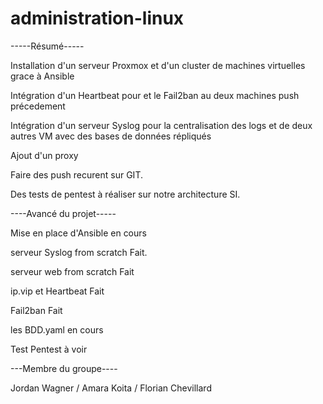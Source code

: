 # administration-linux

-----Résumé-----

Installation d'un serveur Proxmox et d'un cluster de machines virtuelles grace à Ansible

Intégration d'un Heartbeat pour  et le Fail2ban au deux machines push précedement 

Intégration d'un serveur Syslog pour la centralisation des logs et de deux autres VM avec des bases de données répliqués 

Ajout d'un proxy

Faire des push recurent sur GIT.

Des tests de pentest à réaliser sur notre architecture SI.


----Avancé du projet-----

Mise en place d'Ansible     en cours 

serveur Syslog from scratch  Fait.

serveur web from scratch     Fait

ip.vip et Heartbeat          Fait

Fail2ban                     Fait 

les BDD.yaml               en cours 

Test Pentest                à voir         


---Membre du groupe----


Jordan Wagner / Amara Koita / Florian Chevillard
